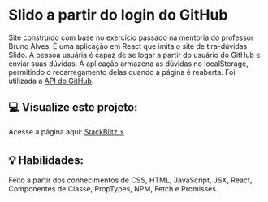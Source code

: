 # Slido a partir do login do GitHub

Site construído com base no exercício passado na mentoria do professor Bruno Alves. É uma aplicação em React que imita o site de tira-dúvidas Slido. A pessoa usuária é capaz de se logar a partir do usuário do GitHub e enviar suas dúvidas. A aplicação armazena as dúvidas no localStorage, permitindo o recarregamento delas quando a página é reaberta. Foi utilizada a [API do GitHub](https://api.github.com/users/).

## :computer: Visualize este projeto:

Acesse a página aqui:
[StackBlitz ⚡️](https://stackblitz.com/edit/react-esam1g)

## :bulb: Habilidades:

Feito a partir dos conhecimentos de CSS, HTML, JavaScript, JSX, React, Componentes de Classe, PropTypes, NPM, Fetch e Promisses.
